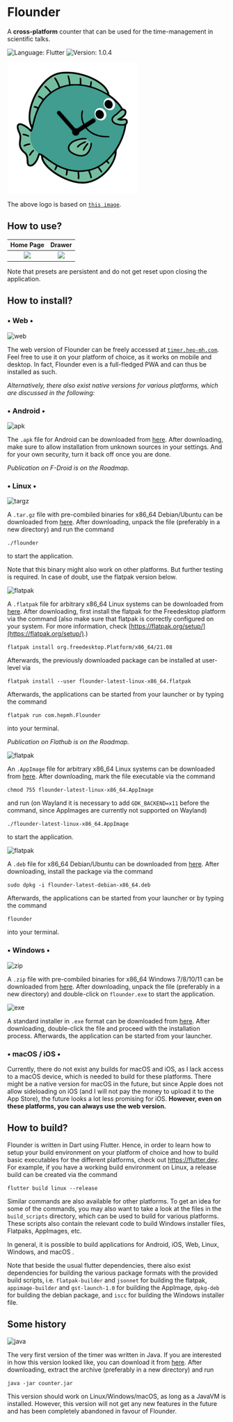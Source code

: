 # Flounder

A **cross-platform** counter that can be used for the time-management in scientific talks.

![Language: Flutter](https://img.shields.io/badge/Language-Flutter/Dart-blue.svg?style=flat-square)
![Version: 1.0.4](https://img.shields.io/badge/Current_Version-1.0.4-green.svg?style=flat-square)

<img src="https://github.com/hep-mh/flounder/blob/main/assets/desktop-icon.png" alt="logo" width="300"/>

The above logo is based on [``this image``](https://imgbin.com/png/D3dzb0eY/turquoise-fish-png).

## How to use?

Home Page                                             |  Drawer
:----------------------------------------------------:|:----------------------------------------------------:
![](https://hep-mh.com/files/screenshots/usage1.png)  |  ![](https://hep-mh.com/files/screenshots/usage2.png)


Note that presets are persistent and do not get reset upon closing the application.


## How to install?

### • **Web** •

<img src="https://hep-mh.com/files/mimetypes/application-x-mswinurl.png" alt="web" width="50"/>

The web version of Flounder can be freely accessed at [``timer.hep-mh.com``](https://timer.hep-mh.com/). Feel free to use it on your platform of choice, as it works on mobile and desktop. In fact, Flounder even is a full-fledged PWA and can thus be installed as such.

*Alternatively, there also exist native versions for various platforms, which are discussed in the following:*

### • **Android** •

<img src="https://hep-mh.com/files/mimetypes/application-apk.png" alt="apk" width="50"/>

The ``.apk`` file for Android can be downloaded from [here](https://hep-mh.com/files/packages/flounder-latest-android.apk). After downloading, make sure to allow installation from unknown sources in your settings. And for your own security, turn it back off once you are done.

*Publication on F-Droid is on the Roadmap.*

### • **Linux** •

<img src="https://hep-mh.com/files/mimetypes/application-x-gzip.png" alt="targz" width="50"/>

A ``.tar.gz`` file with pre-combiled binaries for x86_64 Debian/Ubuntu can be downloaded from [here](https://hep-mh.com/files/packages/flounder-latest-debian-x86_64.tar.gz). After downloading, unpack the file (preferably in a new directory) and run the command
```
./flounder
```
to start the application.

Note that this binary might also work on other platforms. But further testing is required. In case of doubt, use the flatpak version below.

<img src="https://hep-mh.com/files/mimetypes/application-vnd.flatpak.png" alt="flatpak" width="50"/>

A ``.flatpak`` file for arbitrary x86_64 Linux systems can be downloaded from [here](https://hep-mh.com/files/packages/flounder-latest-linux-x86_64.flatpak). After downloading, first install the flatpak for the Freedesktop platform via the command (also make sure that flatpak is correctly configured on your system. For more information, check [https://flatpak.org/setup/](https://flatpak.org/setup/).)
```
flatpak install org.freedesktop.Platform/x86_64/21.08
```
Afterwards, the previously downloaded package can be installed at user-level via
```
flatpak install --user flounder-latest-linux-x86_64.flatpak
```
Afterwards, the applications can be started from your launcher or by typing the command
```
flatpak run com.hepmh.Flounder
```
into your terminal.

*Publication on Flathub is on the Roadmap.*

<img src="https://hep-mh.com/files/mimetypes/application-vnd.AppImage.png" alt="flatpak" width="50"/>

An ``.AppImage`` file for arbitrary x86_64 Linux systems can be downloaded from [here](https://hep-mh.com/files/packages/flounder-latest-linux-x86_64.AppImage). After downloading, mark the file executable via the command
```
chmod 755 flounder-latest-linux-x86_64.AppImage
```
and run (on Wayland it is necessary to add ``GDK_BACKEND=x11`` before the command, since AppImages are currently not supported on Wayland)
```
./flounder-latest-linux-x86_64.AppImage
```
to start the application.

<img src="https://hep-mh.com/files/mimetypes/application-vnd.debian.binary-package.png" alt="flatpak" width="50"/>

A ``.deb`` file for x86_64 Debian/Ubuntu can be downloaded from [here](https://hep-mh.com/files/packages/flounder-latest-debian-x86_64.deb). After downloading, install the package via the command
```
sudo dpkg -i flounder-latest-debian-x86_64.deb
```
Afterwards, the applications can be started from your launcher or by typing the command
```
flounder
```
into your terminal.

### • **Windows** •

<img src="https://hep-mh.com/files/mimetypes/application-x-zip.png" alt="zip" width="50"/>

A ``.zip`` file with pre-combiled binaries for x86_64 Windows 7/8/10/11 can be downloaded from [here](https://hep-mh.com/files/packages/flounder-latest-windows-x86_64.zip). After downloading, unpack the file (preferably in a new directory) and double-click on ``flounder.exe`` to start the application. 

<img src="https://hep-mh.com/files/mimetypes/application-x-desktop.png" alt="exe" width="50"/>

A standard installer in ``.exe`` format can be downloaded from [here](https://hep-mh.com/files/packages/flounder-latest-windows-x86_64-setup.exe). After downloading, double-click the file and proceed with the installation process. Afterwards, the application can be started from your launcher.

### • **macOS / iOS** •

Currently, there do not exist any builds for macOS and iOS, as I lack access to a macOS device, which is needed to build for these platforms. There might be a native version for macOS in the future, but since Apple does not allow sideloading on iOS (and I will not pay the money to upload it to the App Store), the future looks a lot less promising for iOS. **However, even on these platforms, you can always use the web version.**


## How to build?

Flounder is written in Dart using Flutter. Hence, in order to learn how to setup your build environment on your platform of choice and how to build basic executables for the different platforms, check out https://flutter.dev. For example, if you have a working build environment on Linux, a release build can be created via the command
```
flutter build linux --release
```
Similar commands are also available for other platforms. To get an idea for some of the commands, you may also want to take a look at the files in the ``build_scripts`` directory, which can be used to build for various platforms. These scripts also contain the relevant code to build Windows installer files, Flatpaks, AppImages, etc.

In general, it is possible to build applications for Android, iOS, Web, Linux, Windows, and macOS .

Note that beside the usual flutter dependencies, there also exist dependencies for building the various package formats with the provided build scripts, i.e. ``flatpak-builder`` and `jsonnet` for building the flatpak, ``appimage-builder`` and ``gst-launch-1.0`` for building the AppImage, ``dpkg-deb`` for building the debian package, and ``iscc`` for building the Windows installer file.

## Some history

<img src="https://hep-mh.com/files/mimetypes/application-x-java.png" alt="java" width="50"/>

The very first version of the timer was written in Java. If you are interested in how this version looked like, you can download it from [here](https://hep-mh.com/files/packages/counter-vintage-java.tar.gz). After downloading, extract the archive (preferably in a new directory) and run
```
java -jar counter.jar
```
This version should work on Linux/Windows/macOS, as long as a JavaVM is installed. However, this version will not get any new features in the future and has been completely abandoned in favour of Flounder.
